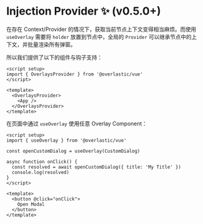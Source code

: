 # Injection Provider ✨ (v0.5.0+)

在存在 Context/Provider 的情况下，获取当前节点上下文变得相当麻烦。而使用 `useOverlay` 需要将 `holder` 放置到节点中，全局的 `Provider` 可以继承节点中的上下文，并批量渲染所有弹窗。

所以我们提供了以下的组件与钩子支持：

```vue
<script setup>
import { OverlaysProvider } from '@overlastic/vue'
</script>

<template>
  <OverlaysProvider>
    <App />
  </OverlaysProvider>
</template>
```

在页面中通过 `useOverlay` 使用任意 Overlay Component：

```vue
<script setup>
import { useOverlay } from '@overlastic/vue'

const openCustomDialog = useOverlay(CustomDialog)

async function onClick() {
  const resolved = await openCustomDialog({ title: 'My Title' })
  console.log(resolved)
}
</script>

<template>
  <button @click="onClick">
    Open Modal
  </button>
</template>
```
